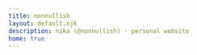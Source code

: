 ```yaml
---
title: nonnullish
layout: default.njk
description: nika (@nonnullish) - personal website
home: true
---
```

<div class="cat" style="background-image: url('/cat.webp')">
